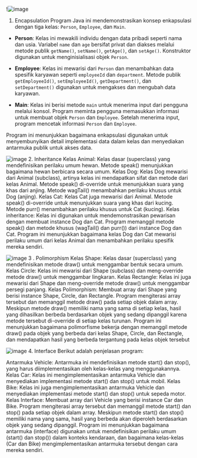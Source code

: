 !![image](https://github.com/serevinaash/UTSPraktikumPBO/assets/101394654/46dc2d39-85b2-48ca-97bb-e9598bf93b70)
1. Encapsulation
Program Java ini mendemonstrasikan konsep enkapsulasi dengan tiga kelas: `Person`, `Employee`, dan `Main`.

- **Person**: Kelas ini mewakili individu dengan data pribadi seperti nama dan usia. Variabel `name` dan `age` bersifat privat dan diakses melalui metode publik `getName()`, `setName()`, `getAge()`, dan `setAge()`. Konstruktor digunakan untuk menginisialisasi objek `Person`.

- **Employee**: Kelas ini mewarisi dari `Person` dan menambahkan data spesifik karyawan seperti `employeeId` dan `department`. Metode publik `getEmployeeId()`, `setEmployeeId()`, `getDepartment()`, dan `setDepartment()` digunakan untuk mengakses dan mengubah data karyawan.

- **Main**: Kelas ini berisi metode `main` untuk menerima input dari pengguna melalui konsol. Program meminta pengguna memasukkan informasi untuk membuat objek `Person` dan `Employee`. Setelah menerima input, program mencetak informasi `Person` dan `Employee`.

Program ini menunjukkan bagaimana enkapsulasi digunakan untuk menyembunyikan detail implementasi data dalam kelas dan menyediakan antarmuka publik untuk akses data.

![image](https://github.com/serevinaash/UTSPraktikumPBO/assets/101394654/623301b7-0af7-4909-ae60-d59a15425d8f)
2. Inheritance
Kelas Animal:
Kelas dasar (superclass) yang mendefinisikan perilaku umum hewan.
Metode speak() menunjukkan bagaimana hewan berbicara secara umum.
Kelas Dog:
Kelas Dog mewarisi dari Animal (subclass), artinya kelas ini mendapatkan sifat dan metode dari kelas Animal.
Metode speak() di-override untuk menunjukkan suara yang khas dari anjing.
Metode wagTail() menambahkan perilaku khusus untuk Dog (anjing).
Kelas Cat:
Kelas Cat juga mewarisi dari Animal.
Metode speak() di-override untuk menunjukkan suara yang khas dari kucing.
Metode purr() menambahkan perilaku khusus untuk Cat (kucing).
Kelas inheritance:
Kelas ini digunakan untuk mendemonstrasikan pewarisan dengan membuat instance Dog dan Cat.
Program memanggil metode speak() dan metode khusus (wagTail() dan purr()) dari instance Dog dan Cat.
Program ini menunjukkan bagaimana kelas Dog dan Cat mewarisi perilaku umum dari kelas Animal dan menambahkan perilaku spesifik mereka sendiri.

![image](https://github.com/serevinaash/UTSPraktikumPBO/assets/101394654/73226a9e-5f92-4d85-a005-f701849cccdd)
3 . Polimorphism
Kelas Shape:
Kelas dasar (superclass) yang mendefinisikan metode draw() untuk menggambar bentuk secara umum.
Kelas Circle:
Kelas ini mewarisi dari Shape (subclass) dan meng-override metode draw() untuk menggambar lingkaran.
Kelas Rectangle:
Kelas ini juga mewarisi dari Shape dan meng-override metode draw() untuk menggambar persegi panjang.
Kelas Polimorphism:
Membuat array dari Shape yang berisi instance Shape, Circle, dan Rectangle.
Program mengiterasi array tersebut dan memanggil metode draw() pada setiap objek dalam array.
Meskipun metode draw() memiliki nama yang sama di setiap kelas, hasil yang dihasilkan berbeda berdasarkan objek yang sedang dipanggil karena metode tersebut di-override di setiap kelas turunan.
Program ini menunjukkan bagaimana polimorfisme bekerja dengan memanggil metode draw() pada objek yang berbeda dari kelas Shape, Circle, dan Rectangle, dan mendapatkan hasil yang berbeda tergantung pada kelas objek tersebut

![image](https://github.com/serevinaash/UTSPraktikumPBO/assets/101394654/579093b5-23cb-4b72-9966-1fc903f5760b)
4. Interface
Berikut adalah penjelasan program:

Antarmuka Vehicle:
Antarmuka ini mendefinisikan metode start() dan stop(), yang harus diimplementasikan oleh kelas-kelas yang menggunakannya.
Kelas Car:
Kelas ini mengimplementasikan antarmuka Vehicle dan menyediakan implementasi metode start() dan stop() untuk mobil.
Kelas Bike:
Kelas ini juga mengimplementasikan antarmuka Vehicle dan menyediakan implementasi metode start() dan stop() untuk sepeda motor.
Kelas Interface:
Membuat array dari Vehicle yang berisi instance Car dan Bike.
Program mengiterasi array tersebut dan memanggil metode start() dan stop() pada setiap objek dalam array.
Meskipun metode start() dan stop() memiliki nama yang sama, hasil yang berbeda akan diperoleh berdasarkan objek yang sedang dipanggil.
Program ini menunjukkan bagaimana antarmuka (interface) digunakan untuk mendefinisikan perilaku umum (start() dan stop()) dalam konteks kendaraan, dan bagaimana kelas-kelas (Car dan Bike) mengimplementasikan antarmuka tersebut dengan cara mereka sendiri.



